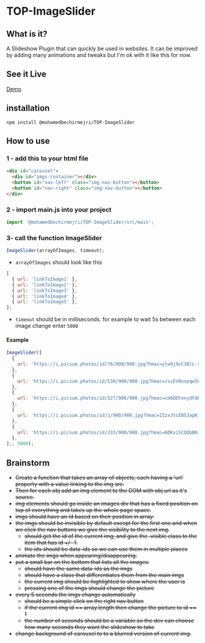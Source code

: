 # TOP-ImageSlider

## What is it?

A Slideshow Plugin that can quickly be used in websites. It can be improved by adding many animations and tweaks but I'm ok with it like this for now.

## See it Live

[Demo](https://mohamedbechirmejri.github.io/TOP-ImageSlider/)

## installation

`npm install @mohamedbechirmejri/TOP-ImageSlider`

## How to use

### 1 - add this to your html file

```html
<div id="carousel">
  <div id="imgs-container"></div>
  <button id="nav-left" class="img-nav-button"></button>
  <button id="nav-right" class="img-nav-button"></button>
</div>
```

### 2 - import main.js into your project

```javascript
import '@mohamedbechirmejri/TOP-ImageSlider/src/main';
```

### 3- call the function ImageSlider

```javascript
ImageSlider(arrayOfImages, timeout);
```

- `arrayOfImages` should look like this

```javascript
[
  { url: 'linkToImage1' },
  { url: 'linkToImage2' },
  { url: 'linkToImage3' },
  { url: 'linkToImage4' },
  { url: 'linkToImage5' },
];
```

- `timeout` should be in milliseconds. for example to wait 5s between each image change enter `5000`

#### Example

```javascript
ImageSlider([
  {
    url: 'https://i.picsum.photos/id/76/900/900.jpg?hmac=ylw9j9vC3BlL-ywWPpWXNxuBVn_nFqHSAmMCGO_gtS8',
  },
  {
    url: 'https://i.picsum.photos/id/530/900/900.jpg?hmac=csvEV8oxpqw5UTku5vZV82oZrLN_CEsDIcrUhx8ubKc',
  },
  {
    url: 'https://i.picsum.photos/id/527/900/900.jpg?hmac=cm6DDtenydFADP7OsHFCKnZO4xIcoQ3_24S3NAQ9iWc',
  },
  {
    url: 'https://i.picsum.photos/id/1/900/900.jpg?hmac=2IzxJtcEB5JapKj300sT1OiXGkUtDvtSX_aF1p3Li9Y',
  },
  {
    url: 'https://i.picsum.photos/id/233/900/900.jpg?hmac=6DKx1SCQQGBKJ_Vdr5HejihbuoY_B5dPlMNESpf20Vc',
  },
];, 5000);
```

## Brainstorm

- ~~Create a function that takes an array of objects, each having a 'url' property with a value linking to the img src.~~
- ~~Then for each obj add an img element to the DOM with obj.url as it's source.~~
- ~~img elements should go inside an images div that has a fixed position on top of everything and takes up the whole page space.~~
- ~~imgs should have an id based on their position in array.~~
- ~~the imgs should be invisible by default except for the first one and when we click the nav buttons we give the visibility to the next img.~~
  - ~~should get the id of the current img, and give the .visible class to the item that has id +/- 1.~~
  - ~~the ids should be data-ids so we can use them in multiple places~~
- ~~animate the imgs when appearing/disappearing.~~
- ~~put a small bar on the bottom that lists all the images.~~
  - ~~should have the same data-ids as the imgs~~
  - ~~should have a class that differentiates them from the main imgs~~
  - ~~the current img should be highlighted to show where the user is~~
  - ~~pressing one of the imgs should change the picture~~
- ~~every 5 seconds the imgs change automatically~~
  - ~~should be a simple click on the right nav button~~
  - ~~if the current img id == array.length then change the picture to id == 1~~
  - ~~the number of seconds should be a variable so the dev can choose how many seconds they want the slideshow to take~~
- ~~change background of carousel to to a blurred version of current img.~~
